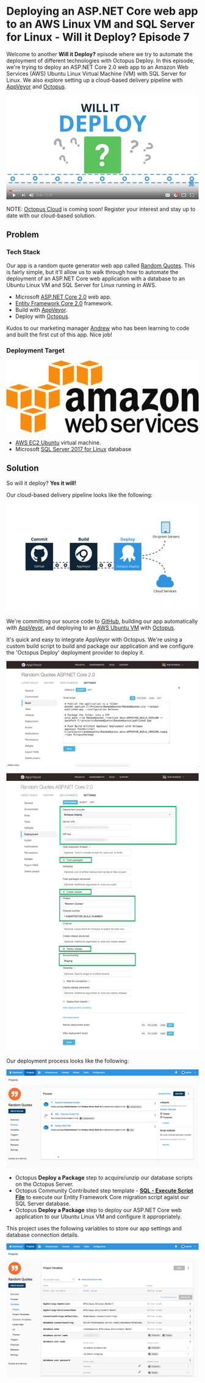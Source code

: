 # Deploying an ASP.NET Core web app to an AWS Linux VM and SQL Server for Linux - Will it Deploy? Episode 7

Welcome to another **Will it Deploy?** episode where we try to automate the deployment of different technologies with Octopus Deploy. In this episode, we're trying to deploy an ASP.NET Core 2.0 web app to an Amazon Web Services (AWS) Ubuntu Linux Virtual Machine (VM) with SQL Server for Linux. We also explore setting up a cloud-based delivery pipeline with [AppVeyor](https://appveyor.com) and [Octopus](https://octopus.com/cloud).

[![Deploying an ASP.NET Core app to Linux - Will it Deploy? Episode 7](images/will-it-deploy.png)](https://youtu.be/KhKnb58xOWk "Deploying an ASP.NET Core app to Linux - Will it Deploy? Episode 7")

NOTE: [Octopus Cloud](https://octopus.com/cloud) is coming soon! Register your interest and stay up to date with our cloud-based solution.

## Problem

### Tech Stack

Our app is a random quote generator web app called [Random Quotes](https://github.com/OctopusSamples/WillItDeploy-Episode007). This is fairly simple, but it'll allow us to walk through how to automate the deployment of an ASP.NET Core web application with a database to an Ubuntu Linux VM and SQL Server for Linux running in AWS.

* Microsoft [ASP.NET Core 2.0](https://docs.microsoft.com/en-us/aspnet/core/) web app.
* [Entity Framework Core 2.0](https://docs.microsoft.com/en-us/ef/core/) framework.
* Build with [AppVeyor](https://appveyor.com).
* Deploy with [Octopus](https://octopus.com/cloud).

Kudos to our marketing manager [Andrew](https://twitter.com/andrewmaherbne) who has been learning to code and built the first cut of this app. Nice job!

### Deployment Target

![Amazon web services logo](images/aws-logo.png "width=200")

* [AWS EC2 Ubuntu](https://aws.amazon.com/marketplace/search/results?x=0&y=0&searchTerms=Ubuntu+Sql+Server+Linux) virtual machine.
* Microsoft [SQL Server 2017 for Linux](https://www.microsoft.com/en-au/sql-server/) database

## Solution

So will it deploy? **Yes it will!**

Our cloud-based delivery pipeline looks like the following:

![GitHub, AppVeyor and Octopus delivery pipeline](images/cloud-pipeline.png "width=750")

We're committing our source code to [GitHub](https://github.com/OctopusSamples/WillItDeploy-Episode007), building our app automatically with [AppVeyor](https://appveyor.com), and deploying to an [AWS Ubuntu VM](https://aws.amazon.com/marketplace/search/results?x=0&y=0&searchTerms=Ubuntu+Sql+Server+Linux) with [Octopus](https://octopus.com/cloud).

It's quick and easy to integrate AppVeyor with Octopus. We're using a custom build script to build and package our application and we configure the 'Octopus Deploy' deployment provider to deploy it.

![AppVeyor build settings](images/appveyor-package-webapp.png "width=500")

![AppVeyor deployment provider settings](images/appveyor-deployment-provider.png "width=500")

Our deployment process looks like the following:

![Octopus deployment process](images/deployment-process.png "width=500")

- Octopus **Deploy a Package** step to acquire/unzip our database scripts on the Octopus Server.
- Octopus Community Contributed step template -  **[SQL - Execute Script File](https://library.octopusdeploy.com/step-template/actiontemplate-sql-execute-script-file)** to execute our Entity Framework Core migration script agaist our SQL Server database. 
- Octopus **Deploy a Package** step to deploy our ASP.NET Core web application to our Ubuntu Linux VM and configure it appropriately.

This project uses the following variables to store our app settings and database connection details.

![Project variables](images/project-variables.png "width=500")